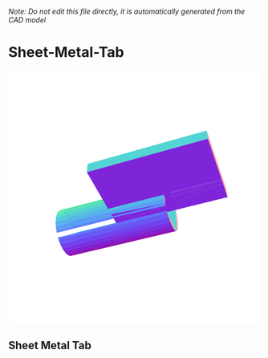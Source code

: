 ###### Note: Do not edit this file directly, it is automatically generated from the CAD model

# Sheet-Metal-Tab

![](/project.svg)

## Sheet Metal Tab


